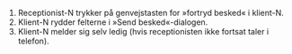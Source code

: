 1. Receptionist-N trykker på genvejstasten for »fortryd besked« i klient-N.
1. Klient-N rydder felterne i »Send besked«-dialogen.
1. Klient-N melder sig selv ledig (hvis receptionisten ikke fortsat taler i telefon).
